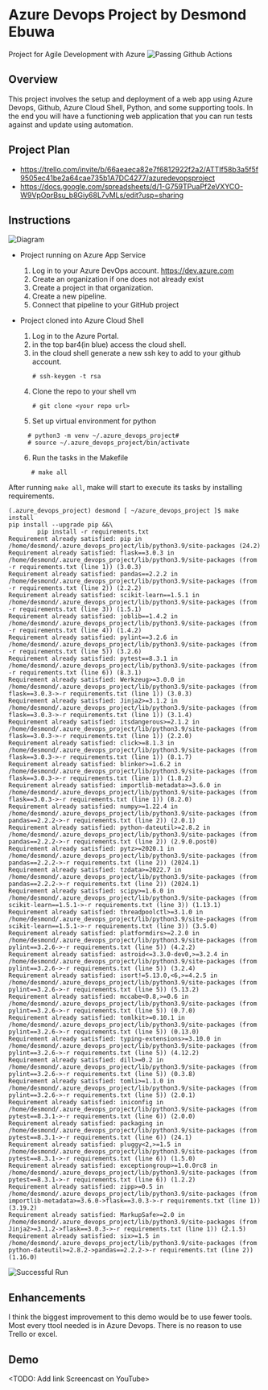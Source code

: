 # Azure Devops Project by Desmond Ebuwa

Project for Agile Development with Azure
![Passing Github Actions](./passing_gh_action.png)


## Overview

This project involves the setup and deployment of a web app using Azure Devops, Github, Azure Cloud Shell, Python, and some supporting tools. In the end you will have a functioning web application that you can run tests against and update using automation. 

## Project Plan
* https://trello.com/invite/b/66aeaeca82e7f6812922f2a2/ATTIf58b3a5f5f9505ec41be2a64cae735b1A7DC4277/azuredevopsproject
* https://docs.google.com/spreadsheets/d/1-G759TPuaPf2eVXYCO-W9VpOprBsu_b8Giy68L7vMLs/edit?usp=sharing

## Instructions

![Diagram](./azure_devops_project_diagram.png)


* Project running on Azure App Service
	1. Log in to your Azure DevOps account. https://dev.azure.com
	2. Create an organization if one does not already exist
	3. Create a project in that organization.
	4. Create a new pipeline. 
	5. Connect that pipeline to your GitHub project

* Project cloned into Azure Cloud Shell
	1. Log in to the Azure Portal.
	2. in the top bar4(in blue) access the cloud shell. 
	3. in the cloud shell generate a new ssh key to add to your github account. 
	   ```
	   # ssh-keygen -t rsa
	   ```
	4. Clone the repo to your shell vm
		```
		# git clone <your repo url>
		```
	5. Set up virtual environment for python
	```
	  # python3 -m venv ~/.azure_devops_project#
	  # source ~/.azure_devops_project/bin/activate
	```
	6. Run the tasks in the Makefile
	``` 
	   # make all 
	```
	   

After running `make all`, make will start to execute its tasks by installing requirements. 
```
(.azure_devops_project) desmond [ ~/azure_devops_project ]$ make install
pip install --upgrade pip &&\
        pip install -r requirements.txt
Requirement already satisfied: pip in /home/desmond/.azure_devops_project/lib/python3.9/site-packages (24.2)
Requirement already satisfied: flask==3.0.3 in /home/desmond/.azure_devops_project/lib/python3.9/site-packages (from -r requirements.txt (line 1)) (3.0.3)
Requirement already satisfied: pandas==2.2.2 in /home/desmond/.azure_devops_project/lib/python3.9/site-packages (from -r requirements.txt (line 2)) (2.2.2)
Requirement already satisfied: scikit-learn==1.5.1 in /home/desmond/.azure_devops_project/lib/python3.9/site-packages (from -r requirements.txt (line 3)) (1.5.1)
Requirement already satisfied: joblib==1.4.2 in /home/desmond/.azure_devops_project/lib/python3.9/site-packages (from -r requirements.txt (line 4)) (1.4.2)
Requirement already satisfied: pylint==3.2.6 in /home/desmond/.azure_devops_project/lib/python3.9/site-packages (from -r requirements.txt (line 5)) (3.2.6)
Requirement already satisfied: pytest==8.3.1 in /home/desmond/.azure_devops_project/lib/python3.9/site-packages (from -r requirements.txt (line 6)) (8.3.1)
Requirement already satisfied: Werkzeug>=3.0.0 in /home/desmond/.azure_devops_project/lib/python3.9/site-packages (from flask==3.0.3->-r requirements.txt (line 1)) (3.0.3)
Requirement already satisfied: Jinja2>=3.1.2 in /home/desmond/.azure_devops_project/lib/python3.9/site-packages (from flask==3.0.3->-r requirements.txt (line 1)) (3.1.4)
Requirement already satisfied: itsdangerous>=2.1.2 in /home/desmond/.azure_devops_project/lib/python3.9/site-packages (from flask==3.0.3->-r requirements.txt (line 1)) (2.2.0)
Requirement already satisfied: click>=8.1.3 in /home/desmond/.azure_devops_project/lib/python3.9/site-packages (from flask==3.0.3->-r requirements.txt (line 1)) (8.1.7)
Requirement already satisfied: blinker>=1.6.2 in /home/desmond/.azure_devops_project/lib/python3.9/site-packages (from flask==3.0.3->-r requirements.txt (line 1)) (1.8.2)
Requirement already satisfied: importlib-metadata>=3.6.0 in /home/desmond/.azure_devops_project/lib/python3.9/site-packages (from flask==3.0.3->-r requirements.txt (line 1)) (8.2.0)
Requirement already satisfied: numpy>=1.22.4 in /home/desmond/.azure_devops_project/lib/python3.9/site-packages (from pandas==2.2.2->-r requirements.txt (line 2)) (2.0.1)
Requirement already satisfied: python-dateutil>=2.8.2 in /home/desmond/.azure_devops_project/lib/python3.9/site-packages (from pandas==2.2.2->-r requirements.txt (line 2)) (2.9.0.post0)
Requirement already satisfied: pytz>=2020.1 in /home/desmond/.azure_devops_project/lib/python3.9/site-packages (from pandas==2.2.2->-r requirements.txt (line 2)) (2024.1)
Requirement already satisfied: tzdata>=2022.7 in /home/desmond/.azure_devops_project/lib/python3.9/site-packages (from pandas==2.2.2->-r requirements.txt (line 2)) (2024.1)
Requirement already satisfied: scipy>=1.6.0 in /home/desmond/.azure_devops_project/lib/python3.9/site-packages (from scikit-learn==1.5.1->-r requirements.txt (line 3)) (1.13.1)
Requirement already satisfied: threadpoolctl>=3.1.0 in /home/desmond/.azure_devops_project/lib/python3.9/site-packages (from scikit-learn==1.5.1->-r requirements.txt (line 3)) (3.5.0)
Requirement already satisfied: platformdirs>=2.2.0 in /home/desmond/.azure_devops_project/lib/python3.9/site-packages (from pylint==3.2.6->-r requirements.txt (line 5)) (4.2.2)
Requirement already satisfied: astroid<=3.3.0-dev0,>=3.2.4 in /home/desmond/.azure_devops_project/lib/python3.9/site-packages (from pylint==3.2.6->-r requirements.txt (line 5)) (3.2.4)
Requirement already satisfied: isort!=5.13.0,<6,>=4.2.5 in /home/desmond/.azure_devops_project/lib/python3.9/site-packages (from pylint==3.2.6->-r requirements.txt (line 5)) (5.13.2)
Requirement already satisfied: mccabe<0.8,>=0.6 in /home/desmond/.azure_devops_project/lib/python3.9/site-packages (from pylint==3.2.6->-r requirements.txt (line 5)) (0.7.0)
Requirement already satisfied: tomlkit>=0.10.1 in /home/desmond/.azure_devops_project/lib/python3.9/site-packages (from pylint==3.2.6->-r requirements.txt (line 5)) (0.13.0)
Requirement already satisfied: typing-extensions>=3.10.0 in /home/desmond/.azure_devops_project/lib/python3.9/site-packages (from pylint==3.2.6->-r requirements.txt (line 5)) (4.12.2)
Requirement already satisfied: dill>=0.2 in /home/desmond/.azure_devops_project/lib/python3.9/site-packages (from pylint==3.2.6->-r requirements.txt (line 5)) (0.3.8)
Requirement already satisfied: tomli>=1.1.0 in /home/desmond/.azure_devops_project/lib/python3.9/site-packages (from pylint==3.2.6->-r requirements.txt (line 5)) (2.0.1)
Requirement already satisfied: iniconfig in /home/desmond/.azure_devops_project/lib/python3.9/site-packages (from pytest==8.3.1->-r requirements.txt (line 6)) (2.0.0)
Requirement already satisfied: packaging in /home/desmond/.azure_devops_project/lib/python3.9/site-packages (from pytest==8.3.1->-r requirements.txt (line 6)) (24.1)
Requirement already satisfied: pluggy<2,>=1.5 in /home/desmond/.azure_devops_project/lib/python3.9/site-packages (from pytest==8.3.1->-r requirements.txt (line 6)) (1.5.0)
Requirement already satisfied: exceptiongroup>=1.0.0rc8 in /home/desmond/.azure_devops_project/lib/python3.9/site-packages (from pytest==8.3.1->-r requirements.txt (line 6)) (1.2.2)
Requirement already satisfied: zipp>=0.5 in /home/desmond/.azure_devops_project/lib/python3.9/site-packages (from importlib-metadata>=3.6.0->flask==3.0.3->-r requirements.txt (line 1)) (3.19.2)
Requirement already satisfied: MarkupSafe>=2.0 in /home/desmond/.azure_devops_project/lib/python3.9/site-packages (from Jinja2>=3.1.2->flask==3.0.3->-r requirements.txt (line 1)) (2.1.5)
Requirement already satisfied: six>=1.5 in /home/desmond/.azure_devops_project/lib/python3.9/site-packages (from python-dateutil>=2.8.2->pandas==2.2.2->-r requirements.txt (line 2)) (1.16.0)
```

![Successful Run](./output_run_success.png)



## Enhancements

I think the biggest improvement to this demo would be to use fewer tools. Most every ttool needed is in Azure Devops. There is no reason to use Trello or excel. 

## Demo 

<TODO: Add link Screencast on YouTube>
